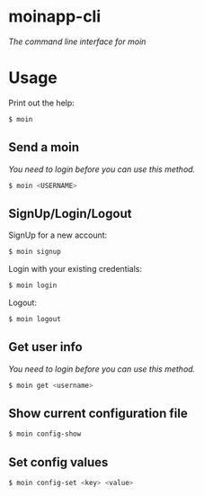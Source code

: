 # moinapp-cli

*The command line interface for moin*

# Usage

Print out the help:
```bash
$ moin
```

## Send a moin

*You need to login before you can use this method.*

```bash
$ moin <USERNAME>
```

## SignUp/Login/Logout

SignUp for a new account:
```bash
$ moin signup
```

Login with your existing credentials:
```bash
$ moin login
```

Logout:
```bash
$ moin logout
````

## Get user info

*You need to login before you can use this method.*

```bash
$ moin get <username>
```

## Show current configuration file

```bash
$ moin config-show
```

## Set config values

```bash
$ moin config-set <key> <value>
```
